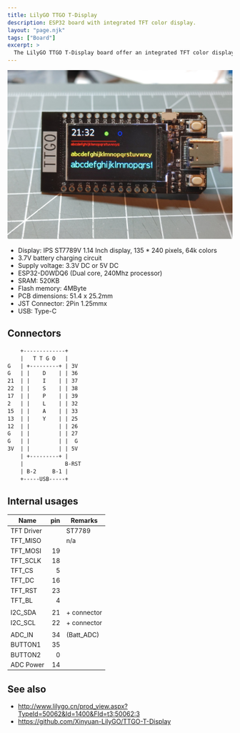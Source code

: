 ```yaml
---
title: LilyGO TTGO T-Display
description: ESP32 board with integrated TFT color display.
layout: "page.njk"
tags: ["Board"]
excerpt: >
  The LilyGO TTGO T-Display board offer an integrated TFT color display and a USB-C type connector.
---
```


![TTGO T-Display](/boards/esp32/ttgo-t-display.jpg)

* Display: IPS ST7789V 1.14 Inch display, 135 * 240 pixels, 64k colors
* 3.7V battery charging circuit
* Supply voltage: 3.3V DC or 5V DC
* ESP32-D0WDQ6 (Dual core, 240Mhz  processor)
* SRAM: 520KB
* Flash memory: 4MByte
* PCB dimensions: 51.4 x 25.2mm
* JST Connector: 2Pin 1.25mmx
* USB: Type-C

## Connectors

```txt
    +-------------+
    |   T T G O   |
G   | +---------+ | 3V
G   | |    D    | | 36
21  | |    I    | | 37
22  | |    S    | | 38
17  | |    P    | | 39
2   | |    L    | | 32
15  | |    A    | | 33
13  | |    Y    | | 25
12  | |         | | 26
G   | |         | | 27
G   | |         | |  G
3V  | |         | | 5V
    | +---------+ |
    |             B-RST
    | B-2     B-1 |
    +-----USB-----+
```

## Internal usages

| Name       | pin | Remarks     |
| ---------- | --: | ----------- |
| TFT Driver |     | ST7789      |
| TFT_MISO   |     | n/a         |
| TFT_MOSI   |  19 |             |
| TFT_SCLK   |  18 |             |
| TFT_CS     |   5 |             |
| TFT_DC     |  16 |             |
| TFT_RST    |  23 |             |
| TFT_BL     |   4 |             |
|            |     |             |
| I2C_SDA    |  21 | + connector |
| I2C_SCL    |  22 | + connector |
|            |     |             |
| ADC_IN     |  34 | (Batt_ADC)  |
| BUTTON1    |  35 |             |
| BUTTON2    |   0 |             |
| ADC Power  |  14 |             |

## See also

* <http://www.lilygo.cn/prod_view.aspx?TypeId=50062&Id=1400&FId=t3:50062:3>
* <https://github.com/Xinyuan-LilyGO/TTGO-T-Display>


